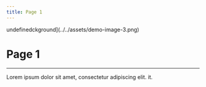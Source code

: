 ```yaml
---
title: Page 1
---
```


undefinedckground](../../assets/demo-image-3.png)

# Page 1

---

Lorem ipsum dolor sit amet, consectetur adipiscing elit.
it.
